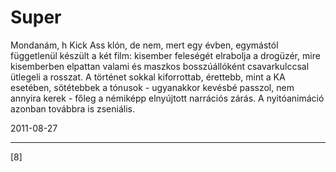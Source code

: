 # Super

Mondanám, h Kick Ass klón, de nem, mert egy évben, egymástól függetlenül készült a két film: kisember feleségét elrabolja a drogüzér, mire kisemberben elpattan valami és maszkos bosszúállóként csavarkulccsal ütlegeli a rosszat. A történet sokkal kiforrottab, érettebb, mint a KA esetében, sötétebbek a tónusok - ugyanakkor kevésbé passzol, nem annyira kerek - főleg a némiképp elnyújtott narrációs zárás.
A nyitóanimáció azonban továbbra is zseniális.

2011-08-27 

----

[8]
